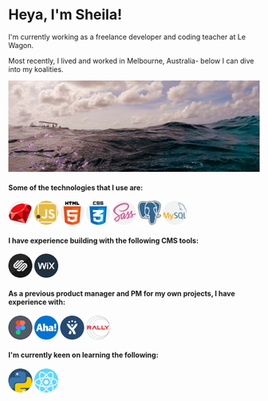 <h1 class="text-center"> Heya, I'm Sheila! </h1>

 
<p>I'm currently working as a freelance developer and coding teacher at Le Wagon.</p>

<p>Most recently, I lived and worked in Melbourne, Australia- below I can dive into my koalities.</p>

<img src="images/dive.jpg">

<h4>Some of the technologies that I use are: </h4>
<p float="left">
 <img src="images/ruby.png" height="48px">     <img src="images/javascript.png" height="48px">     <img src="images/html-5.png" height="48px">     <img src="images/css.png" height="48px">     <img src="images/sass.png" height="48px">     <img src="images/postgres.png" height="48px">     <img src="images/mysql.png" height="48px">
 </p>

<h4>I have experience building with the following CMS tools: </h4>
<p float="left">
 <img src="images/squarespace.png" height="48px">     <img src="images/wix.png" height="48px">
</p>

<h4>As a previous product manager and PM for my own projects, I have experience with: </h4>
<p float="left">
 <img src="images/figma.png" height="48px">     <img src="images/aha.png" height="48px">     <img src="images/jira.png" height="48px">     <img src="images/rally.png" height="48px">
</p>

<h4>I'm currently keen on learning the following: </h4>
<p float="left">
 <img src="images/python.png" height="48px">     <img src="images/react.png" height="48px">
</p>


<!--
**sheesh19/sheesh19** is a ✨ _special_ ✨ repository because its `README.md` (this file) appears on your GitHub profile.

Here are some ideas to get you started:

- 🔭 I’m currently working on ...
- 🌱 I’m currently learning ...
- 👯 I’m looking to collaborate on ...
- 🤔 I’m looking for help with ...
- 💬 Ask me about ...
- 📫 How to reach me: ...
- 😄 Pronouns: ...
- ⚡ Fun fact: ...
-->
